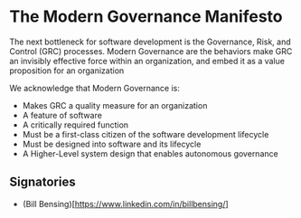 # The Modern Governance Manifesto

The next bottleneck for software development is the Governance, Risk, and Control (GRC) processes.  Modern Governance are the behaviors make GRC an invisibly effective force within an organization, and embed it as a value proposition for an organization
 
We acknowledge that Modern Governance is:  
 
- Makes GRC a quality measure for an organization
- A feature of software
- A critically required function
- Must be a first-class citizen of the software development lifecycle
- Must be designed into software and its lifecycle
- A Higher-Level system design that enables autonomous governance
 
## Signatories
 
- (Bill Bensing)[https://www.linkedin.com/in/billbensing/]
